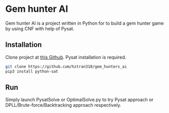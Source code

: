 # Gem hunter AI

Gem hunter AI is a project written in Python for to build a gem hunter game by using CNF with help of Pysat.

## Installation

Clone project at [this Github](https://github.com/hztran310/gem_hunters_ai). 
Pysat installation is required.

```bash
git clone https://github.com/hztran310/gem_hunters_ai
pip3 install python-sat
```

## Run
Simply launch PysatSolve or OptimalSolve.py to try Pysat approach or DPLL/Brute-force/Backtracking approach respectively.